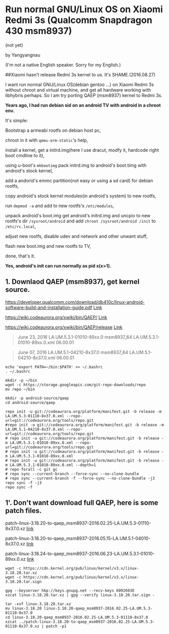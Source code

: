 # Run normal GNU/Linux OS on Xiaomi Redmi 3s (Qualcomm Snapdragon 430 msm8937)
(not yet)

by Yangyangnau

(I'm not a native English speaker. Sorry for my English.)

##Xiaomi hasn't release Redmi 3s kernel to us. It's SHAME.(2016.08.27)

I want run normal GNU/Linux OS(debian gentoo ...) on Xiaomi Redmi 3s without chroot and virtual machine, and get all hardware working with libhybris perhaps.
So I am try porting QAEP (msm8937) kernel to Redmi 3s.

**Years ago, I had run debian sid on an android TV with android in a chroot env.**

It's simple:

Bootstrap a armeabi rootfs on debian host pc,

chroot in it  with `qemu-arm-static`'s help,

install a kernel, get a initrd.img(here I use dracut, modfy it, hardcode right boot cmdline to it),

using u-boot's `mkbootimg` pack initrd.img to android's boot.timg with
 android's stock kernel,
 
add a andorid's emmc partition(not easy or using a sd card) for debian rootfs,

copy android's stock kernel modules(in android's system) to new rootfs,

run `depmod -a` and add to new rootfs's `/etc/modules`,

unpack android's boot.img get android's initrd.img and uncpio to new rootfs's dir `/sysroot/android` and add `chroot /sysroot/android /init` to `/etc/rc.local`,

adjust new rootfs, disable udev and network and other unwant stuff,

flash new boot.img and new rootfs to TV,

done, that's it. 

**Yes, android's init can run normally as pid x(x>1).**

## 1. Downlaod QAEP (msm8937), get kernel source.

https://developer.qualcomm.com/download/db410c/linux-android-software-build-and-installation-guide.pdf [Link](https://developer.qualcomm.com/download/db410c/linux-android-software-build-and-installation-guide.pdf)

https://wiki.codeaurora.org/xwiki/bin/QAEP/ [Link](https://wiki.codeaurora.org/xwiki/bin/QAEP/)

https://wiki.codeaurora.org/xwiki/bin/QAEP/release [Link](https://wiki.codeaurora.org/xwiki/bin/QAEP/release)

>June 23, 2016 LA.UM.5.3.1-01010-89xx.0 msm8937_64 LA.UM.5.3.1-01010-89xx.0.xml 06.00.01

>June 07, 2016   LA.UM.5.1-04210-8x37.0          msm8937_64     LA.UM.5.1-04210-8x37.0.xml       06.00.01

```
echo 'export PATH=~/bin:$PATH' >> ~/.bashrc
. ~/.bashrc

mkdir -p ~/bin
wget -c https://storage.googleapis.com/git-repo-downloads/repo
mv repo ~/bin

mkdir -p android-source/qaep
cd android-source/qaep

repo init -u git://codeaurora.org/platform/manifest.git -b release -m LA.UM.5.3-01110-8x37.0.xml --repo-url=git://codeaurora.org/tools/repo.git
#repo init -u git://codeaurora.org/platform/manifest.git -b release -m LA.UM.5.1-04210-8x37.0.xml --repo-url=git://codeaurora.org/tools/repo.git
# repo init -u git://codeaurora.org/platform/manifest.git -b release -m LA.UM.5.3.1-01010-89xx.0.xml --repo-url=git://codeaurora.org/tools/repo.git
# repo init -u git://codeaurora.org/platform/manifest.git -b release -m LA.UM.5.3.1-01010-89xx.0.xml
# repo init -u git://codeaurora.org/platform/manifest.git -b release -m LA.UM.5.3.1-01010-89xx.0.xml --depth=1
# repo forall -c git gc
# repo sync --current-branch --force-sync --no-clone-bundle
# repo sync --current-branch -f --force-sync --no-clone-bundle -j3
repo sync -f -j3
repo sync -f
```

## 1'. Don't  want download full QAEP, here is some patch files.

patch-linux-3.18.20-to-qaep_msm8937-2016.02.25-LA.UM.5.3-01110-8x37.0.xz [link](https://github.com/yangyangnau/tips/raw/master/patch/patch-linux-3.18.20-to-qaep_msm8937-2016.02.25-LA.UM.5.3-01110-8x37.0.xz)

patch-linux-3.18.20-to-qaep_msm8937-2016.05.15-LA.UM.5.1-04010-8x37.0.xz [link](https://github.com/yangyangnau/tips/raw/master/patch/patch-linux-3.18.20-to-qaep_msm8937-2016.05.15-LA.UM.5.1-04010-8x37.0.xz)

patch-linux-3.18.24-to-qaep_msm8937-2016.06.23-LA.UM.5.3.1-01010-89xx.0.xz [link](https://github.com/yangyangnau/tips/raw/master/patch/patch-linux-3.18.24-to-qaep_msm8937-2016.06.23-LA.UM.5.3.1-01010-89xx.0.xz)

```
wget -c https://cdn.kernel.org/pub/linux/kernel/v3.x/linux-3.18.20.tar.xz
wget -c https://cdn.kernel.org/pub/linux/kernel/v3.x/linux-3.18.20.tar.sign

gpg --keyserver hkp://keys.gnupg.net --recv-keys 6092693E
xzcat linux-3.18.20.tar.xz | gpg --verify linux-3.18.20.tar.sign -

tar -xvf linux-3.18.20.tar.xz
mv linux-3.18.20 linux-3.18.20-qaep_msm8937-2016.02.25-LA.UM.5.3-01110-8x37.0
cd linux-3.18.20-qaep_msm8937-2016.02.25-LA.UM.5.3-01110-8x37.0
xzcat ../patch-linux-3.18.20-to-qaep_msm8937-2016.02.25-LA.UM.5.3-01110-8x37.0.xz | patch -p1
```

